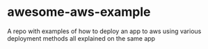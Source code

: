 # awesome-aws-example
A repo with examples of how to deploy an app to aws using various deployment methods all explained on the same app
